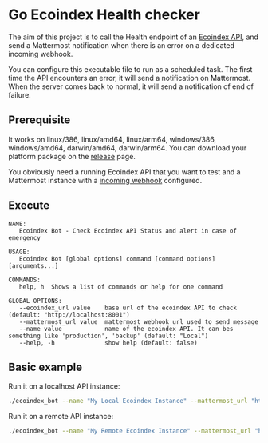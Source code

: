 # Go Ecoindex Health checker

The aim of this project is to call the Health endpoint of an [Ecoindex API](https://github.com/cnumr/ecoindex_api), and send a Mattermost notification when there is an error on a dedicated incoming webhook.

You can configure this executable file to run as a scheduled task. The first time the API encounters an error, it will send a notification on Mattermost. When the server comes back to normal, it will send a notification of end of failure.

## Prerequisite

It works on linux/386, linux/amd64, linux/arm64, windows/386, windows/amd64, darwin/amd64, darwin/arm64. You can download your platform package on the [release]("./release") page.

You obviously need a running Ecoindex API that you want to test and a Mattermost instance with a [incoming webhook](https://developers.mattermost.com/integrate/webhooks/incoming/) configured.

## Execute

```text
NAME:
   Ecoindex Bot - Check Ecoindex API Status and alert in case of emergency

USAGE:
   Ecoindex Bot [global options] command [command options] [arguments...]

COMMANDS:
   help, h  Shows a list of commands or help for one command

GLOBAL OPTIONS:
   --ecoindex_url value    base url of the ecoindex API to check (default: "http://localhost:8001")
   --mattermost_url value  mattermost webhook url used to send message
   --name value            name of the ecoindex API. It can bes something like 'production', 'backup' (default: "Local")
   --help, -h              show help (default: false)
```

## Basic example

Run it on a localhost API instance:

```bash
./ecoindex_bot --name "My Local Ecoindex Instance" --mattermost_url "https://my.mattermost.com/hooks/myincomingwebhookid"
```

Run it on a remote API instance:

```bash
./ecoindex_bot --name "My Remote Ecoindex Instance" --mattermost_url "https://my.mattermost.com/hooks/myincomingwebhookid" --ecoindex_url "https://my.ecoindex.api"
```
